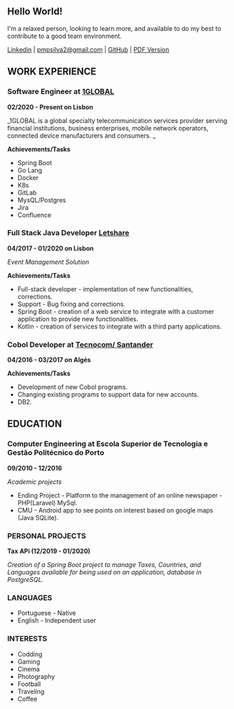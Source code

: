 ## Hello World!

I'm a relaxed person, looking to learn more, and available to do my best to contribute to a good team environment. 
 

[Linkedin](https://www.linkedin.com/in/pmpsilva/) | [pmpsilva2@gmail.com](mailto:pmpsilva2@gmail.com) | [GitHub](https://github.com/pmpsilva) | [PDF Version](/images/PedroSilva.pdf)

## WORK EXPERIENCE

### Software Engineer at [1GLOBAL](https://www.1global.com/)

**02/2020 - Present on Lisbon**

_1GLOBAL is a global specialty telecommunication services provider
 serving financial institutions, business enterprises, mobile network
 operators, connected device manufacturers and consumers. _

**Achievements/Tasks**

- Spring Boot
- Go Lang 
- Docker
- K8s
- GitLab
- MysQL/Postgres
- Jira
- Confluence

### Full Stack Java Developer [Letshare](https://www.letshare.com/)

**04/2017 - 01/2020 on Lisbon**

_Event Management Solution_

**Achievements/Tasks**

- Full-stack developer - implementation of new
functionalities, corrections. 
- Support - Bug fixing and corrections. 
- Spring Boot - creation of a web service to integrate with
a customer application to provide new functionalities. 
- Kotlin - creation of services to integrate with a
third party applications.

### Cobol Developer at [Tecnocom/ Santander](https://www.santander.pt/)

**04/2016 - 03/2017 on Algés**

**Achievements/Tasks**

- Development of new Cobol programs. 
- Changing existing programs to support data for new
  accounts. 
- DB2.

## EDUCATION

### Computer Engineering at Escola Superior de Tecnologia e Gestão Politécnico do Porto

**09/2010 - 12/2016**

_Academic projects_

- Ending Project - Platform to the management of an online newspaper - PHP(Laravel) MySql.
- CMU - Android app to see points on interest based on google maps (Java SQLite).

### PERSONAL PROJECTS

**Tax APi (12/2019 - 01/2020)**

_Creation of a Spring Boot project to manage Taxes, Countries, and Languages available for being used on an application, database in PostgreSQL._

### LANGUAGES

- Portuguese - Native
- English - Independent user

### INTERESTS

- Codding 
- Gaming 
- Cinema 
- Photography
- Football 
- Traveling 
- Coffee
